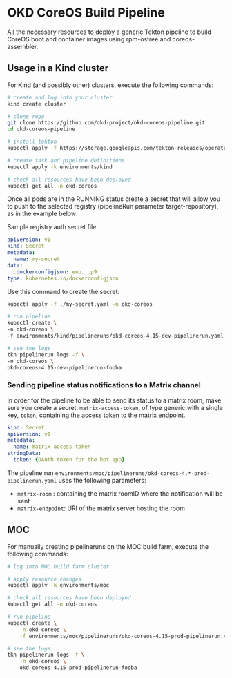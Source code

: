 # OKD CoreOS Build Pipeline

All the necessary resources to deploy a generic Tekton pipeline to build CoreOS boot and container images using rpm-ostree and coreos-assembler.

## Usage in a Kind cluster

For Kind (and possibly other) clusters, execute the following commands:

```bash
# create and log into your cluster
kind create cluster

# clone repo
git clone https://github.com/okd-project/okd-coreos-pipeline.git
cd okd-coreos-pipeline

# install tekton
kubectl apply -f https://storage.googleapis.com/tekton-releases/operator/latest/release.yaml

# create task and pipeline definitions
kubectl apply -k environments/kind

# check all resources have been deployed
kubectl get all -n okd-coreos
```

Once all pods are in the RUNNING status create a secret that will allow you to push to the selected
registry (pipelineRun parameter target-repository), as in the example below:

Sample registry auth secret file:

```yaml
apiVersion: v1
kind: Secret
metadata:
  name: my-secret
data:
  .dockerconfigjson: ewo...p9
type: kubernetes.io/dockerconfigjson
```

Use this command to create the secret:
```bash
kubectl apply -f ./my-secret.yaml -n okd-coreos

# run pipeline
kubectl create \
-n okd-coreos \
-f environments/kind/pipelineruns/okd-coreos-4.15-dev-pipelinerun.yaml

# see the logs
tkn pipelinerun logs -f \
-n okd-coreos \
okd-coreos-4.15-dev-pipelinerun-fooba
```

### Sending pipeline status notifications to a Matrix channel

In order for the pipeline to be able to send its status to a matrix room, make sure you create a secret, `matrix-access-token`, of type generic with a single key, `token`, containing the access token to the matrix endpoint.

```yaml
kind: Secret
apiVersion: v1
metadata:
  name: matrix-access-token
stringData:
  token: {OAuth token for the bot app}
```

The pipeline run `environments/moc/pipelineruns/okd-coreos-4.*-prod-pipelinerun.yaml` uses the following parameters:
* `matrix-room` : containing the matrix roomID where the notification will be sent
* `matrix-endpoint`: URI of the matrix server hosting the room

## MOC

For manually creating pipelineruns on the MOC build farm, execute the following commands:

```bash
# log into MOC build farm cluster

# apply resource changes
kubectl apply -k environments/moc

# check all resources have been deployed
kubectl get all -n okd-coreos

# run pipeline
kubectl create \
    -n okd-coreos \
    -f environments/moc/pipelineruns/okd-coreos-4.15-prod-pipelinerun.yaml

# see the logs
tkn pipelinerun logs -f \
    -n okd-coreos \
    okd-coreos-4.15-prod-pipelinerun-fooba

```
